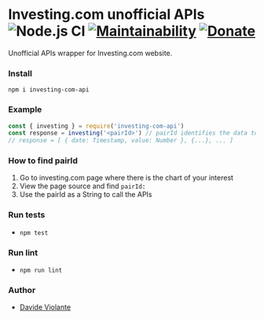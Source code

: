 # Investing.com unofficial APIs ![Node.js CI](https://github.com/DavideViolante/investing-com-api/workflows/Node.js%20CI/badge.svg) [![Maintainability](https://api.codeclimate.com/v1/badges/ce48adbd97ff85557918/maintainability)](https://codeclimate.com/github/DavideViolante/investing-com-api/maintainability) [![Donate](https://img.shields.io/badge/paypal-donate-179BD7.svg)](https://www.paypal.me/dviolante)

Unofficial APIs wrapper for Investing.com website.

### Install
`npm i investing-com-api`

### Example
```js
const { investing } = require('investing-com-api')
const response = investing('<pairId>') // pairId identifies the data to get, see below
// response = [ { date: Timestamp, value: Number }, {...}, ... ]
```

### How to find pairId
1. Go to investing.com page where there is the chart of your interest
2. View the page source and find `pairId:`
3. Use the pairId as a String to call the APIs


### Run tests
- `npm test`

### Run lint
- `npm run lint`

### Author
- [Davide Violante](https://github.com/DavideViolante/)
